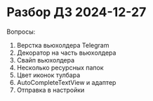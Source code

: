 # Разбор ДЗ 2024-12-27

Вопросы:

1. Верстка вьюхолдера Telegram
2. Декоратор на часть вьюхолдера
3. Свайп вьюхолдера
4. Несколько ресурсных папок
5. Цвет иконок тулбара
6. AutoCompleteTextView и адаптер
7. Отправка в настройки